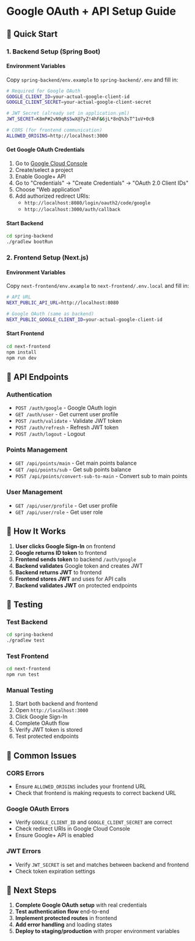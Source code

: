 # Google OAuth + API Setup Guide

## 🚀 Quick Start

### 1. Backend Setup (Spring Boot)

#### Environment Variables
Copy `spring-backend/env.example` to `spring-backend/.env` and fill in:

```bash
# Required for Google OAuth
GOOGLE_CLIENT_ID=your-actual-google-client-id
GOOGLE_CLIENT_SECRET=your-actual-google-client-secret

# JWT Secret (already set in application.yml)
JWT_SECRET=K8mP#2vN9qR$5wX@7yZ!4hF&6jL*8nQ%3sT^1uV+0cB

# CORS (for frontend communication)
ALLOWED_ORIGINS=http://localhost:3000
```

#### Get Google OAuth Credentials
1. Go to [Google Cloud Console](https://console.cloud.google.com/)
2. Create/select a project
3. Enable Google+ API
4. Go to "Credentials" → "Create Credentials" → "OAuth 2.0 Client IDs"
5. Choose "Web application"
6. Add authorized redirect URIs:
   - `http://localhost:8080/login/oauth2/code/google`
   - `http://localhost:3000/auth/callback`

#### Start Backend
```bash
cd spring-backend
./gradlew bootRun
```

### 2. Frontend Setup (Next.js)

#### Environment Variables
Copy `next-frontend/env.example` to `next-frontend/.env.local` and fill in:

```bash
# API URL
NEXT_PUBLIC_API_URL=http://localhost:8080

# Google OAuth (same as backend)
NEXT_PUBLIC_GOOGLE_CLIENT_ID=your-actual-google-client-id
```

#### Start Frontend
```bash
cd next-frontend
npm install
npm run dev
```

## 🔧 API Endpoints

### Authentication
- `POST /auth/google` - Google OAuth login
- `GET /auth/user` - Get current user profile
- `POST /auth/validate` - Validate JWT token
- `POST /auth/refresh` - Refresh JWT token
- `POST /auth/logout` - Logout

### Points Management
- `GET /api/points/main` - Get main points balance
- `GET /api/points/sub` - Get sub points balance
- `POST /api/points/convert-sub-to-main` - Convert sub to main points

### User Management
- `GET /api/user/profile` - Get user profile
- `GET /api/user/role` - Get user role

## 🔐 How It Works

1. **User clicks Google Sign-In** on frontend
2. **Google returns ID token** to frontend
3. **Frontend sends token** to backend `/auth/google`
4. **Backend validates** Google token and creates JWT
5. **Backend returns JWT** to frontend
6. **Frontend stores JWT** and uses for API calls
7. **Backend validates JWT** on protected endpoints

## 🧪 Testing

### Test Backend
```bash
cd spring-backend
./gradlew test
```

### Test Frontend
```bash
cd next-frontend
npm run test
```

### Manual Testing
1. Start both backend and frontend
2. Open `http://localhost:3000`
3. Click Google Sign-In
4. Complete OAuth flow
5. Verify JWT token is stored
6. Test protected endpoints

## 🚨 Common Issues

### CORS Errors
- Ensure `ALLOWED_ORIGINS` includes your frontend URL
- Check that frontend is making requests to correct backend URL

### Google OAuth Errors
- Verify `GOOGLE_CLIENT_ID` and `GOOGLE_CLIENT_SECRET` are correct
- Check redirect URIs in Google Cloud Console
- Ensure Google+ API is enabled

### JWT Errors
- Verify `JWT_SECRET` is set and matches between backend and frontend
- Check token expiration settings

## 📱 Next Steps

1. **Complete Google OAuth setup** with real credentials
2. **Test authentication flow** end-to-end
3. **Implement protected routes** in frontend
4. **Add error handling** and loading states
5. **Deploy to staging/production** with proper environment variables
